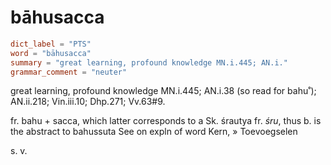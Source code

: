 # bāhusacca

``` toml
dict_label = "PTS"
word = "bāhusacca"
summary = "great learning, profound knowledge MN.i.445; AN.i."
grammar_comment = "neuter"
```

great learning, profound knowledge MN.i.445; AN.i.38 (so read for bahu˚); AN.ii.218; Vin.iii.10; Dhp.271; Vv.63#9.

fr. bahu \+ sacca, which latter corresponds to a Sk. śrautya fr. *śru*, thus b. is the abstract to bahussuta See on expln of word Kern,
» Toevoegselen

 s. v.

